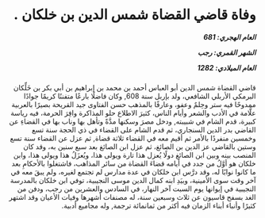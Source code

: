<h1 dir="rtl">وفاة قاضي القضاة شمس الدين بن خلكان .</h1>

<h5 dir="rtl">العام الهجري:  681

الشهر القمري: رجب

العام الميلادي: 1282</h5>

<p dir="rtl">قاضي القضاة شمس الدين أبو العباس أحمد بن محمد بن إبراهيم بن أبي بكر بن خَلِّكان البرمكي الأربلي الشافعي، ولد بإربل سنة 608, وكان فاضلًا بارعًا متفننًا كريمًا جوادًا ممدوحًا فيه ستر وحِلمٌ وعفو، وعارفًا بالمذهب حسن الفتاوى جيد القريحة بصيرًا بالعربية علَّامة في الأدب والشعر وأيام الناس، كثيرَ الاطلاع حلو المذاكرة وافِرَ الحرمة، فيه رياسة كبيرة، قدم الشام في شبيبته, ودخل مصرَ وسكنها مدَّةً وتأهل بها وناب بها في القضاءِ عن القاضي بدر الدين السنجاري، ثم قدم الشام على القضاء في ذي الحجة سنة تسع وخمسين منفردًا بالأمر ثم أقيم معه في القضاء ثلاثة قضاة, ثم عزل عن القضاء سنة تسع وستين بالقاضي عز الدين بن الصائغ، ثم عزل ابن الصائغ بعد سبع سنين به، وقد كان المنصب بينه وبين ابن الصائغ دولًا يُعزل هذا تارة ويولى هذا، ويُعزَلُ هذا ويولى هذا، وابن خلكان هو أوَّلُ من جدد في أيامه قضاءَ القضاة من سائر المذاهب، فاشتغلوا بالأحكامِ بعد ما كانوا نوابًا له، وقد درَّس ابن خلكان في عدة مدارس لم تجتمع لغيره، ولم يبقَ معه في آخر وقت سوى الأمينية، وبيَدِ ابنه كمال الدين موسى النجيبية، توفي ابن خلكان بالمدرسة النجيبية في إيوانها يوم السبت آخر النهار، في السادس والعشرين من رجب، ودفن من الغد بسفح قاسيون عن ثلاث وسبعين سنة، له مصنفات أشهرها وفيات الأعيان وقد اشتهر كثيرًا وأنباء أبناء الزمان فيه أكثر من ثمانمائة ترجمة, وله مجاميع أدبية.</p></br>
